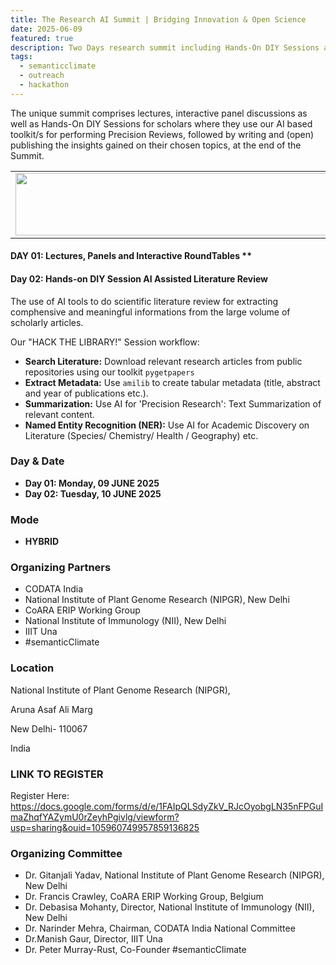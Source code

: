 ```yaml
---
title: The Research AI Summit | Bridging Innovation & Open Science
date: 2025-06-09
featured: true
description: Two Days research summit including Hands-On DIY Sessions at NIPGR, New Delhi
tags:
  - semanticclimate
  - outreach
  - hackathon
---
```


The unique summit comprises lectures, interactive panel discussions as well as Hands-On DIY Sessions for scholars where they use our AI based toolkit/s for performing Precision Reviews, followed by writing and (open) publishing the insights gained on their chosen topics, at the end of the Summit.

<table>
  <tr>
    <td>
      <img src='{{ "/static/img/events_all/Research_AI_CODATA.jpg" | url }}' width="500" height="100">
    </td>
  </tr>
</table>

#### DAY 01: Lectures, Panels and Interactive RoundTables ** 


#### Day 02: Hands-on DIY Session **AI Assisted Literature Review** 


The use of AI tools to do scientific literature review for extracting comphensive and meaningful informations from the large volume of scholarly articles. 

Our "HACK THE LIBRARY!" Session workflow:

- **Search Literature:** Download relevant research articles from public repositories using our toolkit `pygetpapers`
- **Extract Metadata:** Use `amilib` to create tabular metadata (title, abstract and year of publications etc.).
- **Summarization:** Use AI for 'Precision Research': Text Summarization of relevant content. 
- **Named Entity Recognition (NER):** Use AI for Academic Discovery on Literature (Species/ Chemistry/ Health / Geography) etc.


### Day & Date

- **Day 01: Monday, 09 JUNE 2025**
- **Day 02: Tuesday, 10 JUNE 2025**

### Mode

- **HYBRID**

### Organizing Partners 

- CODATA India
- National Institute of Plant Genome Research (NIPGR), New Delhi
- CoARA ERIP Working Group
- National Institute of Immunology (NII), New Delhi
- IIIT Una
- #semanticClimate

### Location

National Institute of Plant Genome Research (NIPGR), 

Aruna Asaf Ali Marg

New Delhi- 110067

India

### LINK TO REGISTER

Register Here: https://docs.google.com/forms/d/e/1FAIpQLSdyZkV_RJcOyobgLN35nFPGuImaZhqfYAZymU0rZeyhPgivlg/viewform?usp=sharing&ouid=105960749957859136825

### Organizing Committee 

- Dr. Gitanjali Yadav, National Institute of Plant Genome Research (NIPGR), New Delhi
- Dr. Francis Crawley, CoARA ERIP Working Group, Belgium
- Dr. Debasisa Mohanty, Director, National Institute of Immunology (NII), New Delhi
- Dr. Narinder Mehra, Chairman, CODATA India National Committee
- Dr.Manish Gaur, Director, IIIT Una
- Dr. Peter Murray-Rust, Co-Founder #semanticClimate
